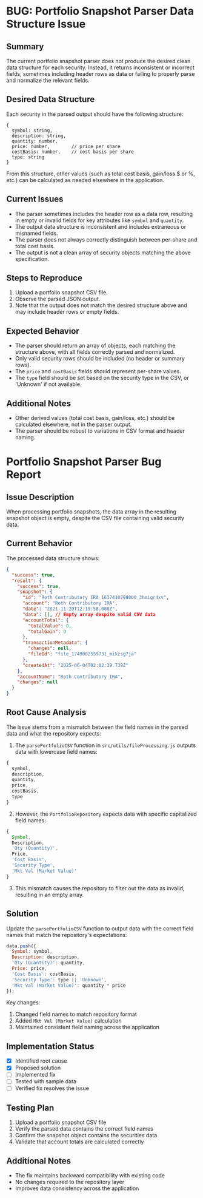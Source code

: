 # BUG: Portfolio Snapshot Parser Data Structure Issue

## Summary
The current portfolio snapshot parser does not produce the desired clean data structure for each security. Instead, it returns inconsistent or incorrect fields, sometimes including header rows as data or failing to properly parse and normalize the relevant fields.

## Desired Data Structure
Each security in the parsed output should have the following structure:

```
{
  symbol: string,
  description: string,
  quantity: number,
  price: number,        // price per share
  costBasis: number,    // cost basis per share
  type: string
}
```

From this structure, other values (such as total cost basis, gain/loss $ or %, etc.) can be calculated as needed elsewhere in the application.

## Current Issues
- The parser sometimes includes the header row as a data row, resulting in empty or invalid fields for key attributes like `symbol` and `quantity`.
- The output data structure is inconsistent and includes extraneous or misnamed fields.
- The parser does not always correctly distinguish between per-share and total cost basis.
- The output is not a clean array of security objects matching the above specification.

## Steps to Reproduce
1. Upload a portfolio snapshot CSV file.
2. Observe the parsed JSON output.
3. Note that the output does not match the desired structure above and may include header rows or empty fields.

## Expected Behavior
- The parser should return an array of objects, each matching the structure above, with all fields correctly parsed and normalized.
- Only valid security rows should be included (no header or summary rows).
- The `price` and `costBasis` fields should represent per-share values.
- The `type` field should be set based on the security type in the CSV, or 'Unknown' if not available.

## Additional Notes
- Other derived values (total cost basis, gain/loss, etc.) should be calculated elsewhere, not in the parser output.
- The parser should be robust to variations in CSV format and header naming.

# Portfolio Snapshot Parser Bug Report

## Issue Description
When processing portfolio snapshots, the data array in the resulting snapshot object is empty, despite the CSV file containing valid security data.

## Current Behavior
The processed data structure shows:
```json
{
  "success": true,
  "result": {
    "success": true,
    "snapshot": {
      "id": "Roth Contributory IRA_1637410798000_3hmigr4xv",
      "account": "Roth Contributory IRA",
      "date": "2021-11-20T12:19:58.000Z",
      "data": [], // Empty array despite valid CSV data
      "accountTotal": {
        "totalValue": 0,
        "totalGain": 0
      },
      "transactionMetadata": {
        "changes": null,
        "fileId": "file_1749002559731_mikzsg7ja"
      },
      "createdAt": "2025-06-04T02:02:39.739Z"
    },
    "accountName": "Roth Contributory IRA",
    "changes": null
  }
}
```

## Root Cause Analysis
The issue stems from a mismatch between the field names in the parsed data and what the repository expects:

1. The `parsePortfolioCSV` function in `src/utils/fileProcessing.js` outputs data with lowercase field names:
```javascript
{
  symbol,
  description,
  quantity,
  price,
  costBasis,
  type
}
```

2. However, the `PortfolioRepository` expects data with specific capitalized field names:
```javascript
{
  Symbol,
  Description,
  'Qty (Quantity)',
  Price,
  'Cost Basis',
  'Security Type',
  'Mkt Val (Market Value)'
}
```

3. This mismatch causes the repository to filter out the data as invalid, resulting in an empty array.

## Solution
Update the `parsePortfolioCSV` function to output data with the correct field names that match the repository's expectations:

```javascript
data.push({
  Symbol: symbol,
  Description: description,
  'Qty (Quantity)': quantity,
  Price: price,
  'Cost Basis': costBasis,
  'Security Type': type || 'Unknown',
  'Mkt Val (Market Value)': quantity * price
});
```

Key changes:
1. Changed field names to match repository format
2. Added `Mkt Val (Market Value)` calculation
3. Maintained consistent field naming across the application

## Implementation Status
- [x] Identified root cause
- [x] Proposed solution
- [ ] Implemented fix
- [ ] Tested with sample data
- [ ] Verified fix resolves the issue

## Testing Plan
1. Upload a portfolio snapshot CSV file
2. Verify the parsed data contains the correct field names
3. Confirm the snapshot object contains the securities data
4. Validate that account totals are calculated correctly

## Additional Notes
- The fix maintains backward compatibility with existing code
- No changes required to the repository layer
- Improves data consistency across the application 